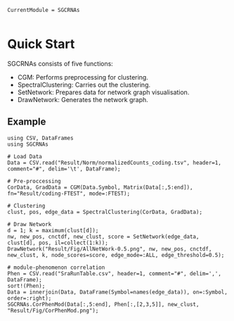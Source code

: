 ```@meta
CurrentModule = SGCRNAs
```

```@index
```

# Quick Start
SGCRNAs consists of five functions:
- CGM: Performs preprocessing for clustering.
- SpectralClustering: Carries out the clustering.
- SetNetwork: Prepares data for network graph visualisation.
- DrawNetwork: Generates the network graph.

## Example
```
using CSV, DataFrames
using SGCRNAs

# Load Data
Data = CSV.read("Result/Norm/normalizedCounts_coding.tsv", header=1, comment="#", delim='\t', DataFrame);

# Pre-proccessing
CorData, GradData = CGM(Data.Symbol, Matrix(Data[:,5:end]), fn="Result/coding-FTEST", mode=:FTEST);

# Clustering
clust, pos, edge_data = SpectralClustering(CorData, GradData);

# Draw Network
d = 1; k = maximum(clust[d]);
nw, new_pos, cnctdf, new_clust, score = SetNetwork(edge_data, clust[d], pos, il=collect(1:k));
DrawNetwork("Result/Fig/AllNetWork-0.5.png", nw, new_pos, cnctdf, new_clust, k, node_scores=score, edge_mode=:ALL, edge_threshold=0.5);

# module-phenomenon correlation
Phen = CSV.read("SraRunTable.csv", header=1, comment="#", delim=',', DataFrame);
sort!(Phen);
Data = innerjoin(Data, DataFrame(Symbol=names(edge_data)), on=:Symbol, order=:right);
SGCRNAs.CorPhenMod(Data[:,5:end], Phen[:,[2,3,5]], new_clust, "Result/Fig/CorPhenMod.png");
```